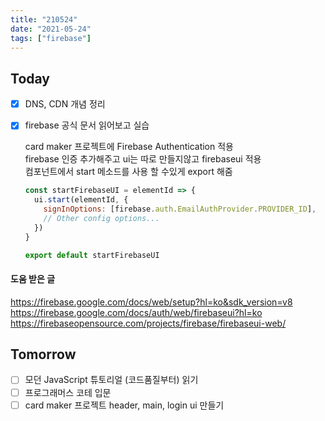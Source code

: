 ```yaml
---
title: "210524"
date: "2021-05-24"
tags: ["firebase"]
---
```


## Today

- [x] DNS, CDN 개념 정리
- [x] firebase 공식 문서 읽어보고 실습

  card maker 프로젝트에 Firebase Authentication 적용<br>
  firebase 인증 추가해주고 ui는 따로 만들지않고 firebaseui 적용<br>
  컴포넌트에서 start 메소드를 사용 할 수있게 export 해줌

  ```js
  const startFirebaseUI = elementId => {
    ui.start(elementId, {
      signInOptions: [firebase.auth.EmailAuthProvider.PROVIDER_ID],
      // Other config options...
    })
  }

  export default startFirebaseUI
  ```

#### 도움 받은 글

https://firebase.google.com/docs/web/setup?hl=ko&sdk_version=v8
https://firebase.google.com/docs/auth/web/firebaseui?hl=ko
https://firebaseopensource.com/projects/firebase/firebaseui-web/

## Tomorrow

- [ ] 모던 JavaScript 튜토리얼 (코드품질부터) 읽기
- [ ] 프로그래머스 코테 입문
- [ ] card maker 프로젝트 header, main, login ui 만들기
